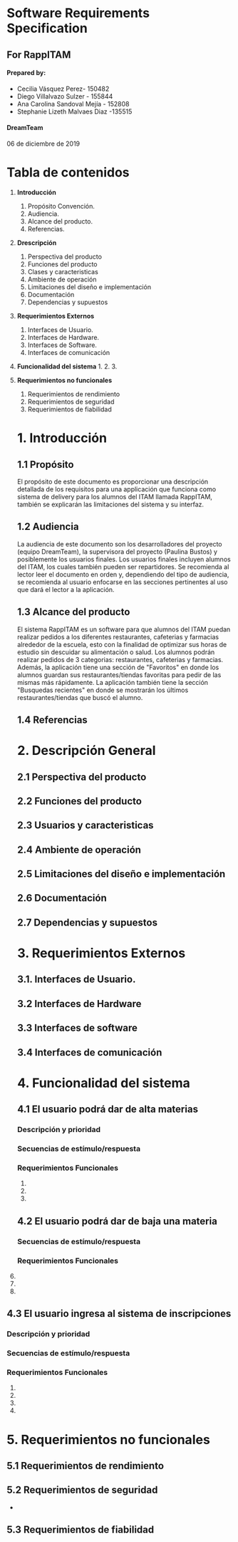# Software Requirements Specification
## For RappITAM

#### Prepared by: 
+ Cecilia Vásquez Perez- 150482 
+ Diego Villalvazo Sulzer - 155844 
+ Ana Carolina Sandoval Mejía - 152808
+ Stephanie Lizeth Malvaes Diaz -135515

#### DreamTeam
06 de diciembre de 2019

# Tabla de contenidos
1. **Introducción**  
   1.  Propósito Convención.
   2.  Audiencia. 
   3.  Alcance del producto.
   4.  Referencias. 
2. **Drescripción**  
   1. Perspectiva del producto
   2. Funciones del producto
   3. Clases y caracteristicas
   4. Ambiente de operación
   5. Limitaciones del diseño e implementación
   6. Documentación
   7. Dependencias y supuestos
3. **Requerimientos Externos**
   1. Interfaces de Usuario.
   2. Interfaces de Hardware. 
   3. Interfaces de Software.
   4. Interfaces de comunicación
4. **Funcionalidad del sistema**
   1. 
   2. 
   3. 
5. **Requerimientos no funcionales**
   1. Requerimientos de rendimiento
   2. Requerimientos de seguridad
   3. Requerimientos de fiabilidad

   # 1. Introducción
      ## 1.1 Propósito
      El propósito de este documento es proporcionar una descripción detallada de los requisitos para una applicación que funciona como sistema de delivery para los alumnos del ITAM llamada RappITAM, también se explicarán las limitaciones del sistema y su interfaz.
   
      ## 1.2 Audiencia
      La audiencia de este documento son los desarrolladores del proyecto (equipo DreamTeam), la supervisora del proyecto (Paulina Bustos) y posiblemente los usuarios finales. Los usuarios finales incluyen alumnos del ITAM, los cuales también pueden ser repartidores. Se recomienda al lector leer el documento en orden y, dependiendo del tipo de audiencia, se recomienda al usuario enfocarse en las secciones pertinentes al uso que dará el lector a la aplicación.

      ## 1.3 Alcance del producto
      El sistema RappITAM es un software para que alumnos del ITAM puedan realizar pedidos a los  diferentes restaurantes, cafeterias y farmacias alrededor de la escuela, esto con la finalidad de optimizar sus horas de estudio sin descuidar su alimentación o salud. 
      Los alumnos podrán realizar pedidos de 3 categorias: restaurantes, cafeterias y farmacias. Además, la aplicación tiene una sección de "Favoritos" en donde los alumnos guardan sus restaurantes/tiendas favoritas para pedir de las mismas más rápidamente. La aplicación también tiene la sección "Busquedas recientes" en donde se mostrarán los últimos restaurantes/tiendas que buscó el alumno.
      
   
   ## 1.4 Referencias


   # 2. Descripción General
   
   ## 2.1 Perspectiva del producto
   

 
   ## 2.2 Funciones del producto
   
      
   ## 2.3 Usuarios y caracteristicas
   
   ## 2.4 Ambiente de operación
   
   ## 2.5 Limitaciones del diseño e implementación
   

   ## 2.6 Documentación


   ## 2.7 Dependencias y supuestos
   

   # 3. Requerimientos Externos
   ## 3.1. Interfaces de Usuario.
   

      ## 3.2 Interfaces de Hardware
  
      ## 3.3 Interfaces de software
  
      
      ## 3.4 Interfaces de comunicación
     
      
      # 4. **Funcionalidad del sistema**
      ## 4.1 El usuario podrá dar de alta materias
      ### Descripción y prioridad
      
    ### Secuencias de estímulo/respuesta
  
   ### Requerimientos Funcionales
    1. 
    2. 
    3. 
    

   ## 4.2 El  usuario podrá dar de baja una materia


   ### Secuencias de estímulo/respuesta


   ### Requerimientos Funcionales
 1.
 2. 
 3.


   
   
   ## 4.3 El usuario ingresa al sistema de inscripciones
   ### Descripción y prioridad
   
   ### Secuencias de estímulo/respuesta
   
   ### Requerimientos Funcionales
 1. 
 2. 
 3. 
 4. 


# 5. Requerimientos no funcionales
   ## 5.1 Requerimientos de rendimiento

   ## 5.2 Requerimientos de seguridad
   - 
   ## 5.3 Requerimientos de fiabilidad
  

